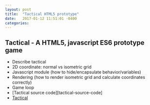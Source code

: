 ```yaml
---
layout: post
title:  "Tactical HTML5 prototype"
date:   2017-01-12 11:51:01 -0400
categories: 
---
```


Tactical - A HTML5, javascript ES6 prototype game
-
* Describe tactical
* 2D coordinate: normal vs isometric grid
* Javascript module (how to hide/encapsulate behavior/variables)
* Rendering (how to render isometric grid and calculate coordinates correctly)
* Game loop
* [Tactical source code][tactical-source-code]
* [Tactical][tactical-url]

[tactical-url]: https://seixasfelipe.github.io/tactical/
[tactical-code-url]: https://github.com/seixasfelipe/tactical/
